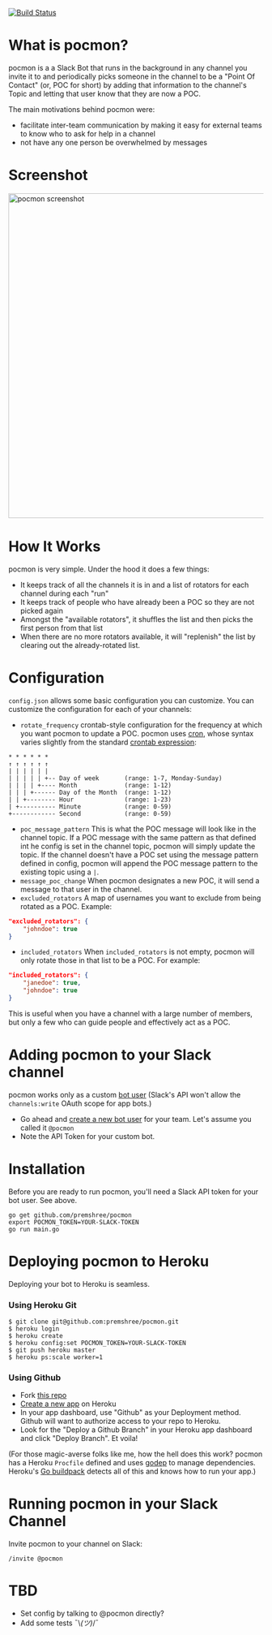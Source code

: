 [![Build Status](https://travis-ci.org/premshree/pocmon.svg?branch=master)](https://travis-ci.org/premshree/pocmon)

# What is pocmon?

pocmon is a a Slack Bot that runs in the background in any channel you invite it to and periodically picks someone in the channel to be a "Point Of Contact" (or, POC for short) by adding that information to the channel's Topic and letting that user know that they are now a POC.

The main motivations behind pocmon were:
- facilitate inter-team communication by making it easy for external teams to know who to ask for help in a channel
- not have any one person be overwhelmed by messages

# Screenshot

<img src="https://user-images.githubusercontent.com/149517/28494303-14baa996-6ef8-11e7-858e-037d08bb16f3.png" width="640" alt="pocmon screenshot "/>

# How It Works

pocmon is very simple. Under the hood it does a few things:
- It keeps track of all the channels it is in and a list of rotators for each channel during each "run"
- It keeps track of people who have already been a POC so they are not picked again
- Amongst the "available rotators", it shuffles the list and then picks the first person from that list
- When there are no more rotators available, it will "replenish" the list by clearing out the already-rotated list.

# Configuration

`config.json` allows some basic configuration you can customize. You can customize the configuration for each of your channels:
- `rotate_frequency` crontab-style configuration for the frequency at which you want pocmon to update a POC. pocmon uses [cron](https://github.com/robfig/cron), whose syntax varies slightly from the standard [crontab expression](https://en.wikipedia.org/wiki/Cron#CRON_expression):

```
* * * * * *
↑ ↑ ↑ ↑ ↑ ↑
| | | | | |
| | | | | +-- Day of week       (range: 1-7, Monday-Sunday)
| | | | +---- Month             (range: 1-12)
| | | +------ Day of the Month  (range: 1-12)
| | +-------- Hour              (range: 1-23)
| +---------- Minute            (range: 0-59)
+------------ Second            (range: 0-59)
```
- `poc_message_pattern` This is what the POC message will look like in the channel topic. If a POC message with the same pattern as that defined int he config is set in the channel topic, pocmon will simply update the topic. If the channel doesn't have a POC set using the message pattern defined in config, pocmon will append the POC message pattern to the existing topic using a `|`.
- `message_poc_change` When pocmon designates a new POC, it will send a message to that user in the channel.
- `excluded_rotators` A map of usernames you want to exclude from being rotated as a POC. Example:
```json
"excluded_rotators": {
    "johndoe": true
}
```
- `included_rotators` When `included_rotators` is not empty, pocmon will only rotate those in that list to be a POC. For example:
```json
"included_rotators": {
    "janedoe": true,
    "johndoe": true
}
```
This is useful when you have a channel with a large number of members, but only a few who can guide people and effectively act as a POC.

# Adding pocmon to your Slack channel

pocmon works only as a custom [bot user](https://api.slack.com/bot-users) (Slack's API won't allow the `channels:write` OAuth scope for app bots.)
- Go ahead and [create a new bot user](https://my.slack.com/services/new/bot) for your team. Let's assume you called it `@pocmon`
- Note the API Token for your custom bot.

# Installation

Before you are ready to run pocmon, you'll need a Slack API token for your bot user. See above.

```
go get github.com/premshree/pocmon
export POCMON_TOKEN=YOUR-SLACK-TOKEN
go run main.go
```

# Deploying pocmon to Heroku

Deploying your bot to Heroku is seamless.

### Using Heroku Git
```
$ git clone git@github.com:premshree/pocmon.git
$ heroku login
$ heroku create
$ heroku config:set POCMON_TOKEN=YOUR-SLACK-TOKEN
$ git push heroku master
$ heroku ps:scale worker=1
```

### Using Github

- Fork [this repo](https://github.com/premshree/pocmon)
- [Create a new app](https://dashboard.heroku.com/new-app) on Heroku
- In your app dashboard, use "Github" as your Deployment method. Github will want to authorize access to your repo to Heroku.
- Look for the "Deploy a Github Branch" in your Heroku app dashboard and click "Deploy Branch". Et voila!

(For those magic-averse folks like me, how the hell does this work? pocmon has a Heroku `Procfile` defined and uses [godep](https://github.com/tools/godep) to manage dependencies. Heroku's [Go buildpack](https://github.com/heroku/heroku-buildpack-go) detects all of this and knows how to run your app.)

# Running pocmon in your Slack Channel

Invite pocmon to your channel on Slack:
```
/invite @pocmon
```

# TBD
- Set config by talking to @pocmon directly?
- Add some tests ¯\\_(ツ)_/¯
